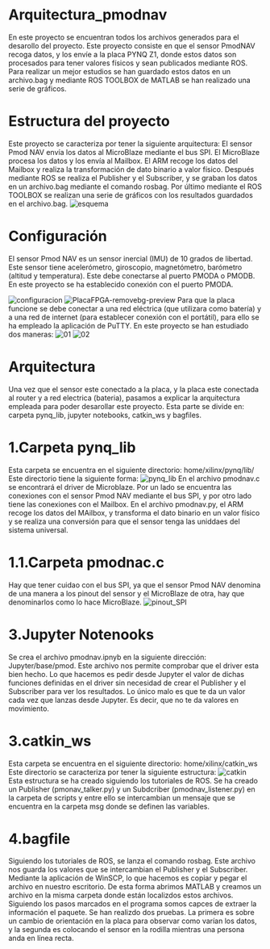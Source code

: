 # Arquitectura_pmodnav
<em>  </em>
En este proyecto se encuentran todos los archivos generados para el desarollo del proyecto. 
Este proyecto consiste en que el sensor PmodNAV recoga datos, y los envíe a la placa PYNQ Z1, donde estos datos son procesados para tener valores físicos y sean publicados mediante ROS. 
Para realizar un mejor estudios se han guardado estos datos en un archivo.bag y mediante ROS TOOLBOX de MATLAB se han realizado una serie de gráficos.

# Estructura del proyecto
<em>  </em>
Este proyecto se caracteriza por tener la siguiente arquitectura:
El sensor Pmod NAV envía los datos al MicroBlaze mediante el bus SPI. El MicroBlaze procesa los datos y los envía al Mailbox.
El ARM recoge los datos del Mailbox y realiza la transformación de dato binario a valor físico. Después mediante ROS se realiza el Publisher y el Subscriber, 
y se graban los datos en un archivo.bag mediante el comando rosbag.
Por último mediante el ROS TOOLBOX se realizan una serie de gráficos con los resultados guardados en el archivo.bag.
![esquema](https://user-images.githubusercontent.com/115508916/195158527-ca51a97f-a34b-410f-ba8c-59f01131109f.png)

# Configuración
<em>  </em>
El sensor Pmod NAV es un sensor inercial (IMU) de 10 grados de libertad. Este sensor tiene acelerómetro, giroscopio, magnetómetro, barómetro (altitud y temperatura). Este debe conectarse al puerto PMODA o PMODB. En este proyecto se ha establecido conexión con el puerto PMODA.

![configuracion](https://user-images.githubusercontent.com/115508916/206214276-ee9d6157-aa64-445f-b86a-789b40400c55.jpg)
![PlacaFPGA-removebg-preview](https://user-images.githubusercontent.com/115508916/206218150-f2bc259b-181a-4505-9f72-898a51f1d761.png)
Para que la placa funcione se debe conectar a una red eléctrica (que utilizara como batería) y a una red de internet (para establecer conexión con el portátil), para ello se ha empleado la aplicación de PuTTY. En este proyecto se han estudiado dos maneras:
![01](https://user-images.githubusercontent.com/115508916/206217187-8a25d1e5-b905-45f7-898a-07f979d07b7d.jpg)
![02](https://user-images.githubusercontent.com/115508916/206217383-a8ae849b-2dc0-413c-ba65-2f7e943620eb.jpg)



# Arquitectura
<em>  </em>
Una vez que el sensor este conectado a la placa, y la placa este conectada al router y a red electrica (bateria), pasamos a explicar la arquitectura empleada para poder desarollar este proyecto. Esta parte se divide en: carpeta pynq_lib, jupyter notebooks, catkin_ws y bagfiles.

# 1.Carpeta pynq_lib
<em>  </em>
Esta carpeta se encuentra en el siguiente directorio: home/xilinx/pynq/lib/ 
Este directorio tiene la siguiente forma:
![pynq_lib](https://user-images.githubusercontent.com/115508916/206218803-8690d1af-e3f9-447d-b619-399bdd71bb0b.png)
En el archivo pmodnav.c se encontrará el driver de Microblaze. Por un lado se encuentra las conexiones con el sensor Pmod NAV mediante el bus SPI,
y por otro lado tiene las conexiones con el Mailbox.
En el archivo pmodnav.py, el ARM recoge los datos del MAilbox, y transforma el dato binario en un valor físico y se realiza una conversión para que el sensor tenga las 
uniddaes del sistema universal.

# 1.1.Carpeta pmodnac.c
<em>  </em>

Hay que tener cuidao con el bus SPI, ya que el sensor Pmod NAV denomina de una manera a los pinout del sensor y el MicroBlaze de otra, hay que denominarlos como
lo hace MicroBlaze.
![pinout_SPI](https://user-images.githubusercontent.com/115508916/206219203-21fedd6e-3ff6-4f98-a165-8f5ec45f9908.png)

# 3.Jupyter Notenooks
<em>  </em>
Se crea el archivo pmodnav.ipnyb en la siguiente dirección: Jupyter/base/pmod. Este archivo nos permite comprobar que el driver esta bien hecho. Lo que hacemos es
pedir desde Jupyter el valor de dichas funciones definidas en el driver sin necesidad de crear el Publisher y el Subscriber para ver los resultados.
Lo único malo es que te da un valor cada vez que lanzas desde Jupyter. Es decir, que no te da valores en movimiento.

# 3.catkin_ws
<em>  </em>
Esta carpeta se encuentra en el siguiente directorio: home/xilinx/catkin_ws
Este directorio se caracteriza por tener la siguiente estructura:
![catkin](https://user-images.githubusercontent.com/115508916/195159216-8d6e3ab8-c846-408b-a3b6-66a95bae8dd4.png)
Esta estructura se ha creado siguiendo los tutoriales de ROS. Se ha creado un Publisher (pmonav_talker.py) y un Subdcriber (pmodnav_listener.py) en la carpeta de scripts
y entre ello se intercambian un mensaje que se encuentra en la carpeta msg donde se definen las variables.

# 4.bagfile
<em>  </em>
Siguiendo los tutoriales de ROS, se lanza el comando rosbag. Este archivo nos guarda los valores que se intercambian el Publisher y el Subscriber.
Mediante la aplicación de WinSCP, lo que hacemos es copiar y pegar el archivo en nuestro escritorio. De esta forma abrimos MATLAB y creamos un archivo en la misma carpeta
donde están localizdos estos archivos. Siguiendo los pasos marcados en el programa somos capces de extraer la información el paquete. Se han realizdo dos pruebas.
La primera es sobre un cambio de orientación en la placa para observar como varían los datos, y la segunda es colocando el sensor en la rodilla mientras una persona
anda en línea recta.
